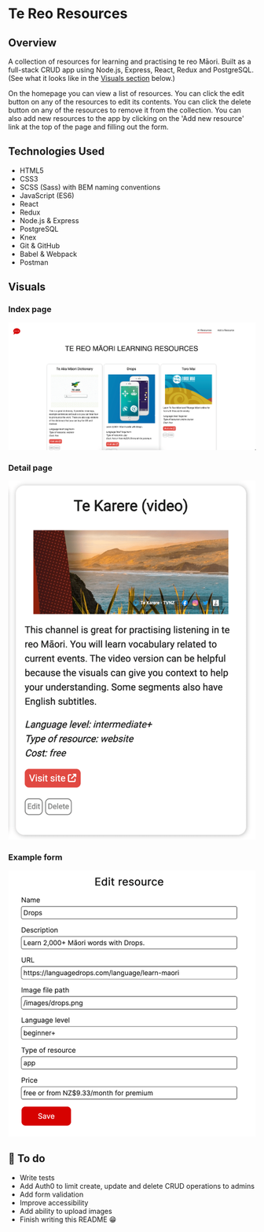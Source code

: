 # Te Reo Resources

## Overview

A collection of resources for learning and practising te reo Māori. Built as a full-stack CRUD app using Node.js, Express, React, Redux and PostgreSQL. (See what it looks like in the [Visuals section](https://github.com/hannah-robinson/te-reo-resources-node-react/tree/main#visuals) below.)

On the homepage you can view a list of resources. You can click the edit button on any of the resources to edit its contents. You can click the delete button on any of the resources to remove it from the collection. You can also add new resources to the app by clicking on the 'Add new resource' link at the top of the page and filling out the form.

## Technologies Used

- HTML5
- CSS3
- SCSS (Sass) with BEM naming conventions
- JavaScript (ES6)
- React
- Redux
- Node.js & Express
- PostgreSQL
- Knex
- Git & GitHub
- Babel & Webpack
- Postman

## Visuals

### Index page

![Screenshot of app homepage](https://github.com/hannah-robinson/te-reo-resources-node-react/blob/main/server/public/images/screenshot-homepage.png)

### Detail page

![Screenshot from app detail page](https://github.com/hannah-robinson/te-reo-resources-node-react/blob/main/server/public/images/screenshot-detail.png)

### Example form

![Screenshot from app edit resource page](https://github.com/hannah-robinson/te-reo-resources-node-react/blob/main/server/public/images/screenshot-edit-resource.png)

## 🌱 To do

- Write tests
- Add Auth0 to limit create, update and delete CRUD operations to admins
- Add form validation
- Improve accessibility
- Add ability to upload images
- Finish writing this README 😁
